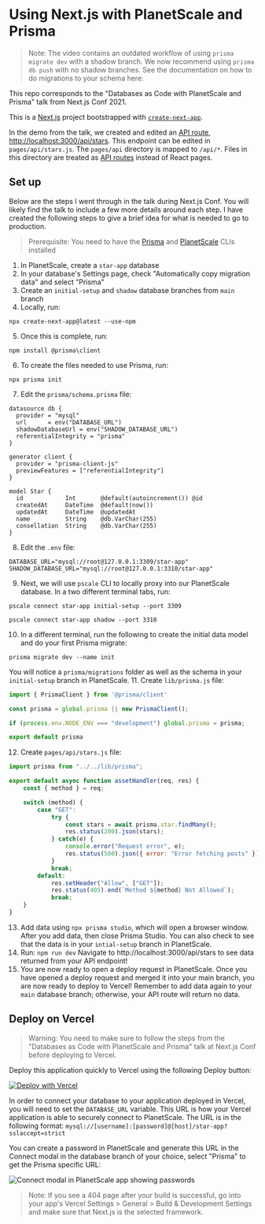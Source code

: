 # Using Next.js with PlanetScale and Prisma

> Note: The video contains an outdated workflow of using `prisma migrate dev` with a shadow branch. We now recommend using `prisma db push` with no shadow branches. See the documentation on how to do migrations to your schema here: 

This repo corresponds to the "Databases as Code with PlanetScale and Prisma" talk from Next.js Conf 2021.

This is a [Next.js](https://nextjs.org/) project bootstrapped with [`create-next-app`](https://github.com/vercel/next.js/tree/canary/packages/create-next-app).

In the demo from the talk, we created and edited an [API route](https://nextjs.org/docs/api-routes/introduction), [http://localhost:3000/api/stars](http://localhost:3000/api/stars). This endpoint can be edited in `pages/api/stars.js`. The `pages/api` directory is mapped to `/api/*`. Files in this directory are treated as [API routes](https://nextjs.org/docs/api-routes/introduction) instead of React pages.

## Set up

Below are the steps I went through in the talk during Next.js Conf. You will likely find the talk to include a few more details around each step. I have created the following steps to give a brief idea for what is needed to go to production. 

> Prerequisite: You need to have the [Prisma](https://www.prisma.io/docs/concepts/components/prisma-cli/installatio) and [PlanetScale](https://docs.planetscale.com/reference/planetscale-environment-setup) CLIs installed

1. In PlanetScale, create a `star-app` database
2. In your database's Settings page, check "Automatically copy migration data" and select "Prisma"
3. Create an `initial-setup` and `shadow` database branches from `main` branch
4. Locally, run:
```
npx create-next-app@latest --use-npm
```
5. Once this is complete, run:
```cd star-app
npm install @prisma\client
```
6. To create the files needed to use Prisma, run:
```
npx prisma init
```
7. Edit the `prisma/schema.prisma` file: 
```
datasource db {
  provider = "mysql"
  url      = env("DATABASE_URL")
  shadowDatabaseUrl = env("SHADOW_DATABASE_URL")
  referentialIntegrity = "prisma"
}

generator client {
  provider = "prisma-client-js"
  previewFeatures = ["referentialIntegrity"]
}

model Star {
  id            Int       @default(autoincrement()) @id
  createdAt     DateTime  @default(now())
  updatedAt     DateTime  @updatedAt
  name          String    @db.VarChar(255)
  consellation  String    @db.VarChar(255)
}
```
8. Edit the `.env` file: 
```
DATABASE_URL="mysql://root@127.0.0.1:3309/star-app"
SHADOW_DATABASE_URL="mysql://root@127.0.0.1:3310/star-app"
```
9. Next, we will use `pscale` CLI to locally proxy into our PlanetScale database. In a two different terminal tabs, run:
```
pscale connect star-app initial-setup --port 3309
```
```
pscale connect star-app shadow --port 3310
```
10. In a different terminal, run the following to create the initial data model and do your first Prisma migrate:
```
prisma migrate dev --name init
```
You will notice a `prisma/migrations` folder as well as the schema in your `initial-setup` branch in PlanetScale.
11. Create `lib/prisma.js` file:
```javascript
import { PrismaClient } from '@prisma/client'

const prisma = global.prisma || new PrismaClient();

if (process.env.NODE_ENV === "development") global.prisma = prisma;

export default prisma
```
12. Create `pages/api/stars.js` file:
```javascript
import prisma from "../../lib/prisma";

export default async function assetHandler(req, res) {
    const { method } = req;

    switch (method) {
        case "GET":
            try {   
                const stars = await prisma.star.findMany();
                res.status(200).json(stars);
            } catch(e) {
                console.error("Request error", e);
                res.status(500).json({ error: "Error fetching posts" });
            }
            break;
        default:
            res.setHeader("Allow", ["GET"]);
            res.status(405).end(`Method ${method} Not Allowed`);
            break;
    }
}
```
13. Add data using `npx prisma studio`, which will open a browser window. After you add data, then close Prisma Studio. You can also check to see that the data is in your `intial-setup` branch in PlanetScale.
14. Run: 
```npm run dev```
Navigate to http://localhost:3000/api/stars to see data returned from your API endpoint!
15. You are now ready to open a deploy request in PlanetScale. Once you have opened a deploy request and merged it into your main branch, you are now ready to deploy to Vercel! Remember to add data again to your `main` database branch; otherwise, your API route will return no data. 

## Deploy on Vercel

> Warning: You need to make sure to follow the steps from the "Databases as Code with PlanetScale and Prisma" talk at Next.js Conf before deploying to Vercel. 

Deploy this application quickly to Vercel using the following Deploy button:

[![Deploy with Vercel](https://vercel.com/button)](https://vercel.com/new/clone?repository-url=https%3A%2F%2Fgithub.com%2Fplanetscale%2Fnextjs-conf-2021&env=DATABASE_URL&envDescription=Create%20a%20new%20Password%20in%20PlanetScale%20and%20get%20the%20Prisma%20URL.%20Example%3A%20mysql%3A%2F%2F%5Busername%5D%3A%5Bpassword%5D%40%5Bhost%5D%2Fstar-app%3Fsslaccept%3Dstrict&envLink=https%3A%2F%2Fdocs.planetscale.com%2Fconcepts%2Fconnection-strings)

In order to connect your database to your application deployed in Vercel, you will need to set the `DATABASE_URL` variable. This URL is how your Vercel application is able to securely connect to PlanetScale. The URL is in the following format: `mysql://[username]:[password]@[host]/star-app?sslaccept=strict`

You can create a password in PlanetScale and generate this URL in the Connect modal in the database branch of your choice, select "Prisma" to get the Prisma specific URL: 

![Connect modal in PlanetScale app showing passwords](https://cdn.sanity.io/images/f1avhira/production/ecc1910dce37410254a169060a35538976a1fdf5-1624x1298.png)

> Note: If you see a 404 page after your build is successful, go into your app's Vercel Settings > General > Build & Development Settings and make sure that Next.js is the selected framework.
